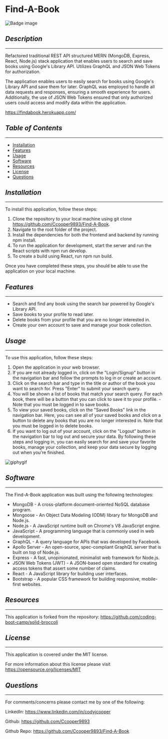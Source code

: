# Find-A-Book
![Badge image](https://img.shields.io/badge/license-MIT-green)

## *Description*
___
Refactored traditional REST API structured MERN (MongoDB, Express, React, Node.js) stack application that enables users to search and save books using Google's Library API. Utilizes GraphQL and JSON Web Tokens for authorization.

The application enables users to easily search for books using Google's Library API and save them for later. GraphQL was employed to handle all data requests and responses, ensuring a smooth experience for users. Additionally, the use of JSON Web Tokens ensured that only authorized users could access and modify data within the application.

https://findabook.herokuapp.com/

## *Table of Contents*
 ___
  - [Installation](#installation)
  - [Features](#features)
  - [Usage](#usage)
  - [Software](#software)
  - [Resources](#resources)
  - [License](#license)
  - [Questions](#questions)

## *Installation*
___
To install this application, follow these steps:

1. Clone the repository to your local machine using git clone https://github.com/Ccooper9893/Find-A-Book.
2. Navigate to the root folder of the project.
3. Install the dependencies for both the frontend and backend by running npm install.
4. To run the application for development, start the server and run the React scripts with npm run develop.
5. To create a build using React, run npm run build.

Once you have completed these steps, you should be able to use the application on your local machine.

## *Features*
___
- Search and find any book using the search bar powered by Google's Library API.
- Save books to your profile to read later.
- Delete books from your profile that you are no longer interested in.
- Create your own account to save and manage your book collection.

## *Usage*
___
To use this application, follow these steps:

1. Open the application in your web browser.
2. If you are not already logged in, click on the "Login/Signup" button in the navigation bar and follow the prompts to log in or create an account.
3. Click on the search bar and type in the title or author of the book you want to search for. Press "Enter" to submit your search query.
4. You will be shown a list of books that match your search query. For each book, there will be a button that you can click to save it to your profile. - Note that you must be logged in to save books.
5. To view your saved books, click on the "Saved Books" link in the navigation bar. Here, you can see all of your saved books and click on a button to delete any books that you are no longer interested in. Note that you must be logged in to delete books.
6. If you want to log out of your account, click on the "Logout" button in the navigation bar to log out and secure your data.
By following these steps and logging in, you can easily search for and save your favorite books, manage your collection, and keep your data secure by logging out when you're finished.

![giphygif](https://media.giphy.com/media/v1.Y2lkPTc5MGI3NjExNzM4YWRiMzQ2MmYwMzA3Y2JiYTFkNDg1NjViMDJjZjE2MGQyZTVkNiZjdD1n/DLDoL28Cs4WVSwTtlz/giphy.gif)

## *Software*
___
The Find-A-Book application was built using the following technologies:

- MongoDB - A cross-platform document-oriented NoSQL database program.
- Mongoose - An Object Data Modeling (ODM) library for MongoDB and Node.js.
- Node.js - A JavaScript runtime built on Chrome's V8 JavaScript engine.
- JavaScript - A programming language that is commonly used in web development.
- GraphQL - A query language for APIs that was developed by Facebook.
- Apollo Server - An open-source, spec-compliant GraphQL server that is built on top of Node.js.
- Express - A fast, unopinionated, minimalist web framework for Node.js.
- JSON Web Tokens (JWT) - A JSON-based open standard for creating access tokens that assert some number of claims.
- React - A JavaScript library for building user interfaces.
- Bootstrap - A popular CSS framework for building responsive, mobile-first websites.

## *Resources*
___
This application is forked from the repository: https://github.com/coding-boot-camp/solid-broccoli

## *License*
___
This application is covered under the MIT license.

For more information about this license please visit https://opensource.org/licenses/MIT

## *Questions*
___
For comments/concerns please contact me by one of the following:

LinkedIn: https://www.linkedin.com/in/codyjcooper

Github: https://github.com/Ccooper9893

Github Repo: https://github.com/Ccooper9893/Find-A-Book




